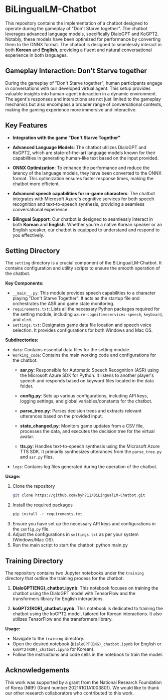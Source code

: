 # BiLingualLM-Chatbot

This repository contains the implementation of a chatbot designed to operate during the gameplay of "Don't Starve together". The chatbot leverages advanced language models, specifically DialoGPT and KoGPT2. Notably, these models have been optimized for performance by converting them to the ONNX format. The chatbot is designed to seamlessly interact in both **Korean** and **English**, providing a fluent and natural conversational experience in both languages.

## Gameplay Interaction: Don't Starve together

During the gameplay of "Don't Starve together", human participants engage in conversations with our developed virtual agent. This setup provides valuable insights into human-agent interaction in a dynamic environment. The agent's responses and interactions are not just limited to the gameplay mechanics but also encompass a broader range of conversational contexts, making the gaming experience more immersive and interactive.

## Key Features

- **Integration with the game "Don't Starve Together"**

- **Advanced Language Models**: The chatbot utilizes DialoGPT and KoGPT2, which are state-of-the-art language models known for their capabilities in generating human-like text based on the input provided.

- **ONNX Optimization**: To enhance the performance and reduce the latency of the language models, they have been converted to the ONNX format. This optimization ensures faster response times, making the chatbot more efficient.

- **Advanced speech capabilities for in-game characters**: The chatbot integrates with Microsoft Azure's cognitive services for both speech recognition and text-to-speech synthesis, providing a seamless conversational experience.

- **Bilingual Support**: Our chatbot is designed to seamlessly interact in both **Korean** and **English**. Whether you're a native Korean speaker or an English speaker, our chatbot is equipped to understand and respond to you effectively.

## **Setting** Directory

The `setting` directory is a crucial component of the BiLingualLM-Chatbot. It contains configuration and utility scripts to ensure the smooth operation of the chatbot.

**Key Components:**
- `__main__.py`: This module provides speech capabilities to a character playing "Don't Starve Together". It acts as the startup file and orchestrates the ASR and game state monitoring.
- `requirements.txt`: Lists all the necessary Python packages required for the setting module, including `azure-cognitiveservices-speech`, `keyboard`, and `xlrd`.
- `settings.txt`: Designates game data file location and speech voice selection. It provides configurations for both Windows and Mac OS.

**Subdirectories:**
- `data`: Contains essential data files for the setting module.
- `Working_code`: Contains the main working code and configurations for the chatbot.
  - **asr.py**: Responsible for Automatic Speech Recognition (ASR) using the Microsoft Azure SDK for Python. It listens to another player's speech and responds based on keyword files located in the data folder.
  
  - **config.py**: Sets up various configurations, including API keys, logging settings, and global variables/constants for the chatbot.

  - **parse_tree.py**: Parses decision trees and extracts relevant utterances based on the provided input.

  - **state_changed.py**: Monitors game updates from a CSV file, processes the data, and executes the decision tree for the virtual avatar.

  - **tts.py**: Handles text-to-speech synthesis using the Microsoft Azure TTS SDK. It primarily synthesizes utterances from the `parse_tree.py` and `asr.py` files.
- `logs`: Contains log files generated during the operation of the chatbot.

**Usage:**
1. Clone the repository
   ```sh
   git clone https://github.com/byh711/BiLingualLM-Chatbot.git
   ```
2. Install the required packages
   ```sh
   pip install -r requirements.txt
   ```
4. Ensure you have set up the necessary API keys and configurations in the `config.py` file.
5. Adjust the configurations in `settings.txt` as per your system (Windows/Mac OS).
6. Run the main script to start the chatbot: python main.py

## **Training** Directory

The repository contains two Jupyter notebooks under the `training` directory that outline the training process for the chatbot:

1. **DialoGPT(ENG)_chatbot.ipynb**: This notebook focuses on training the chatbot using the DialoGPT model with TensorFlow and the transformers library for English interactions.

2. **koGPT2(KOR)_chatbot.ipynb**: This notebook is dedicated to training the chatbot using the koGPT2 model, tailored for Korean interactions. It also utilizes TensorFlow and the transformers library.

**Usage:**
- Navigate to the `training` directory.
- Open the desired notebook (`DialoGPT(ENG)_chatbot.ipynb` for English or `koGPT2(KOR)_chatbot.ipynb` for Korean).
- Follow the instructions and code cells in the notebook to train the model.

## Acknowledgements
This work was supported by a grant from the National Research Foundation of Korea (NRF) (Grant number:2021R1G1A1003801). 
We would like to thank our other research collaborators who contributed to this work.
